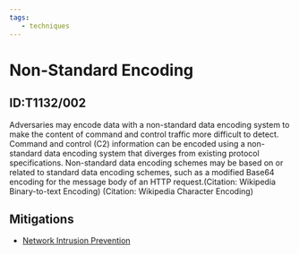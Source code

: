 ```yaml
---
tags:
   - techniques
---
```

# Non-Standard Encoding
## ID:T1132/002
Adversaries may encode data with a non-standard data encoding system to make the content of command and control traffic more difficult to detect. Command and control (C2) information can be encoded using a non-standard data encoding system that diverges from existing protocol specifications. Non-standard data encoding schemes may be based on or related to standard data encoding schemes, such as a modified Base64 encoding for the message body of an HTTP request.(Citation: Wikipedia Binary-to-text Encoding) (Citation: Wikipedia Character Encoding) 
## Mitigations
* [Network Intrusion Prevention](/mitre/mitigations/M1031)
